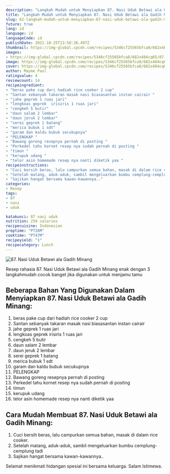 ```yaml
---
description: "Langkah Mudah untuk Menyiapkan 87. Nasi Uduk Betawi ala Gadih Minang, Lezat"
title: "Langkah Mudah untuk Menyiapkan 87. Nasi Uduk Betawi ala Gadih Minang, Lezat"
slug: 62-langkah-mudah-untuk-menyiapkan-87-nasi-uduk-betawi-ala-gadih-minang-lezat
future: true
lang: id
language: id
languageCode: id
publishDate: 2021-10-25T13:58:36.497Z 
thumbnail: https://img-global.cpcdn.com/recipes/5346cf25565bfca8/682x484cq65/87-nasi-uduk-betawi-ala-gadih-minang-foto-resep-utama.webp
images:
- https://img-global.cpcdn.com/recipes/5346cf25565bfca8/682x484cq65/87-nasi-uduk-betawi-ala-gadih-minang-foto-resep-utama.webp
image: https://img-global.cpcdn.com/recipes/5346cf25565bfca8/682x484cq65/87-nasi-uduk-betawi-ala-gadih-minang-foto-resep-utama.webp
cover: https://img-global.cpcdn.com/recipes/5346cf25565bfca8/682x484cq65/87-nasi-uduk-betawi-ala-gadih-minang-foto-resep-utama.webp
author: Mayme Paul
ratingvalue: 4
reviewcount: 14
recipeingredient:
- "beras pake cup dari hadiah rice cooker 2 cup"
- "Santan sebanyak takaran masak nasi biasasantan instan cairair "
- "jahe geprek 1 ruas jari"
- "lengkoas geprek  irisiris 1 ruas jari"
- "cengkeh 5 butir"
- "daun salam 2 lembar"
- "daun jeruk 2 lembar"
- "serei geprek 1 batang"
- "merica bubuk 1 sdt"
- "garam dan kaldu bubuk secukupnya"
- "PELENGKAP "
- "Bawang goreng resepnya pernah di posting "
- "Perkedel tahu kornet resep nya sudah pernah di posting "
- "timun "
- "kerupuk udang "
- "telor asin homemade resep nya nanti diketik yaa "
recipeinstructions:
- "Cuci bersih beras, lalu campurkan semua bahan, masak di dalam rice cooker."
- "Setelah matang, aduk-aduk, sambil mengeluarkan bumbu cemplung-cemplung tadi"
- "Sajikan hangat bersama kawan-kawannya.."
categories:
- Resep
tags:
- 87
- nasi
- uduk

katakunci: 87 nasi uduk 
nutrition: 259 calories
recipecuisine: Indonesian
preptime: "PT26M"
cooktime: "PT47M"
recipeyield: "1"
recipecategory: Lunch
---
```



![87. Nasi Uduk Betawi ala Gadih Minang](https://img-global.cpcdn.com/recipes/5346cf25565bfca8/682x484cq65/87-nasi-uduk-betawi-ala-gadih-minang-foto-resep-utama.webp)

Resep rahasia 87. Nasi Uduk Betawi ala Gadih Minang  enak dengan 3 langkahmudah cocok banget jika digunakan untuk menjamu tamu

<!--inarticleads1-->

## Beberapa Bahan Yang Digunakan Dalam Menyiapkan 87. Nasi Uduk Betawi ala Gadih Minang:

1. beras pake cup dari hadiah rice cooker 2 cup
1. Santan sebanyak takaran masak nasi biasasantan instan cairair 
1. jahe geprek 1 ruas jari
1. lengkoas geprek  irisiris 1 ruas jari
1. cengkeh 5 butir
1. daun salam 2 lembar
1. daun jeruk 2 lembar
1. serei geprek 1 batang
1. merica bubuk 1 sdt
1. garam dan kaldu bubuk secukupnya
1. PELENGKAP 
1. Bawang goreng resepnya pernah di posting 
1. Perkedel tahu kornet resep nya sudah pernah di posting 
1. timun 
1. kerupuk udang 
1. telor asin homemade resep nya nanti diketik yaa 



<!--inarticleads2-->

## Cara Mudah Membuat 87. Nasi Uduk Betawi ala Gadih Minang:

1. Cuci bersih beras, lalu campurkan semua bahan, masak di dalam rice cooker.
1. Setelah matang, aduk-aduk, sambil mengeluarkan bumbu cemplung-cemplung tadi
1. Sajikan hangat bersama kawan-kawannya..




Selamat menikmati hidangan spesial ini bersama keluarga. Salam Istimewa.
